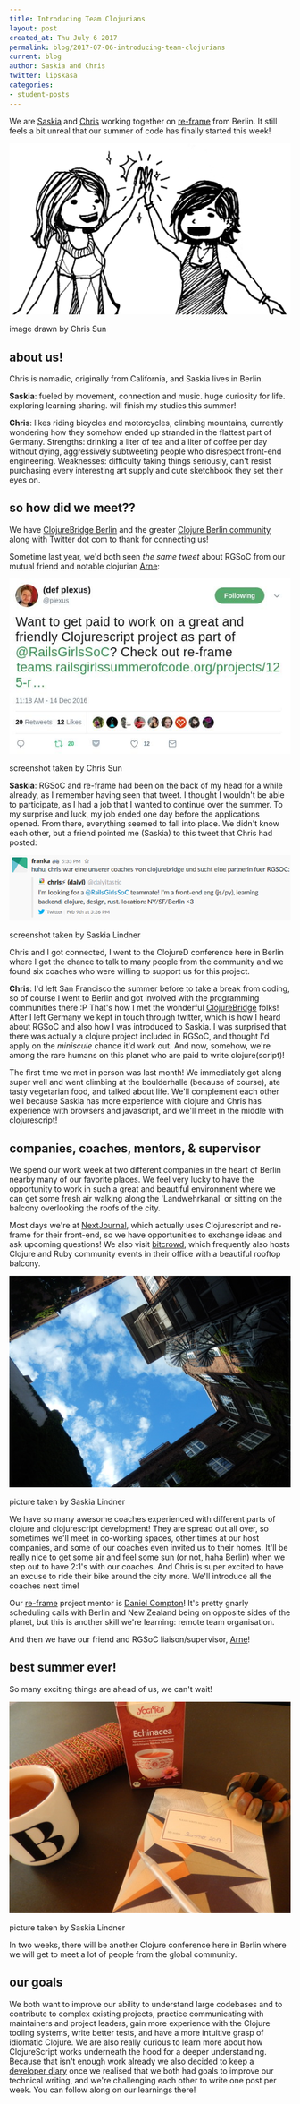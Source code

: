 ```yaml
---
title: Introducing Team Clojurians
layout: post
created_at: Thu July 6 2017
permalink: blog/2017-07-06-introducing-team-clojurians
current: blog
author: Saskia and Chris
twitter: lipskasa
categories:
- student-posts
---
```


We are [Saskia](https://twitter.com/lipskasa) and [Chris](https://twitter.com/daiyitastic) working together on [re-frame](https://github.com/Day8/re-frame) from Berlin. It still feels a bit unreal that our summer of code has finally started this week!

![saskia and chris](/img/blog/2017/clj-saskia-and-daiyi_xl.jpg)
<div class="image-credits">image drawn by Chris Sun</div>

## about us!

Chris is nomadic, originally from California, and Saskia lives in Berlin.

**Saskia**: fueled by movement, connection and music. huge curiosity for life. exploring learning sharing. will finish my studies this summer!

**Chris**: likes riding bicycles and motorcycles, climbing mountains, currently wondering how they somehow ended up stranded in the flattest part of Germany. Strengths: drinking a liter of tea and a liter of coffee per day without dying, aggressively subtweeting people who disrespect front-end engineering. Weaknesses: difficulty taking things seriously, can't resist purchasing every interesting art supply and cute sketchbook they set their eyes on.

## so how did we meet??

We have [ClojureBridge Berlin](http://clojurebridge-berlin.org/) and the greater [Clojure Berlin community](https://www.meetup.com/Clojure-Berlin) along with Twitter dot com to thank for connecting us!

Sometime last year, we'd both seen _the same tweet_ about RGSoC from our mutual friend and notable clojurian [Arne](https://twitter.com/plexus):

![plexus rgsoc tweet](/img/blog/2017/clj-plexus-rgsoc-tweet.jpg) 
<div class="image-credits">screenshot taken by Chris Sun</div>

**Saskia**: RGSoC and re-frame had been on the back of my head for a while already, as I remember having seen that tweet. I thought I wouldn't be able to participate, as I had a job that I wanted to continue over the summer. To my surprise and luck, my job ended one day before the applications opened. From there, everything seemed to fall into place. We didn't know each other, but a friend pointed me (Saskia) to this tweet that Chris had posted:

![looking for teammate tweet](/img/blog/2017/clj-teammate-tweet.png) 
<div class="image-credits">screenshot taken by Saskia Lindner</div>

Chris and I got connected, I went to the ClojureD conference here in Berlin where I got the chance to talk to many people from the community and we found six coaches who were willing to support us for this project.

**Chris**: I'd left San Francisco the summer before to take a break from coding, so of course I went to Berlin and got involved with the programming communities there :P That's how I met the wonderful [ClojureBridge](http://clojurebridge-berlin.org) folks! After I left Germany we kept in touch through twitter, which is how I heard about RGSoC and also how I was introduced to Saskia. I was surprised that there was actually a clojure project included in RGSoC, and thought I'd apply on the _miniscule_ chance it'd work out. And now, somehow, we're among the rare humans on this planet who are paid to write clojure(script)!

The first time we met in person was last month! We immediately got along super well and went climbing at the boulderhalle (because of course), ate tasty vegetarian food, and talked about life. We'll complement each other well because Saskia has more experience with clojure and Chris has experience with browsers and javascript, and we'll meet in the middle with clojurescript!


## companies, coaches, mentors, & supervisor

We spend our work week at two different companies in the heart of Berlin nearby many of our favorite places. We feel very lucky to have the opportunity to work in such a great and beautiful environment where we can get some fresh air walking along the 'Landwehrkanal' or sitting on the balcony overlooking the roofs of the city.

Most days we're at [NextJournal](https://nextjournal.com), which actually uses Clojurescript and re-frame for their front-end, so we have opportunities to exchange ideas and ask upcoming questions! We also visit [bitcrowd](https://bitcrowd.net/en), which frequently also hosts Clojure and Ruby community events in their office with a beautiful rooftop balcony.

![courtyard](/img/blog/2017/clj-sky.jpg) 
<div class="image-credits">picture taken by Saskia Lindner</div>

We have so many awesome coaches experienced with different parts of clojure and clojurescript development! They are spread out all over, so sometimes we'll meet in co-working spaces, other times at our host companies, and some of our coaches even invited us to their homes. It'll be really nice to get some air and feel some sun (or not, haha Berlin) when we step out to have 2:1's with our coaches. And Chris is super excited to have an excuse to ride their bike around the city more. We'll introduce all the coaches next time!

Our [re-frame](https://github.com/Day8/re-frame) project mentor is [Daniel Compton](https://twitter.com/danielwithmusic)! It's pretty gnarly scheduling calls with Berlin and New Zealand being on opposite sides of the planet, but this is another skill we're learning: remote team organisation.

And then we have our friend and RGSoC liaison/supervisor, [Arne](https://twitter.com/plexus)!


## best summer ever!

So many exciting things are ahead of us, we can't wait!

![tea](/img/blog/2017/clj-tea.jpg) 
<div class="image-credits">picture taken by Saskia Lindner</div>

In two weeks, there will be another Clojure conference here in Berlin where we will get to meet a lot of people from the global community.

## our goals

We both want to improve our ability to understand large codebases and to contribute to complex existing projects, practice communicating with maintainers and project leaders, gain more experience with the Clojure tooling systems, write better tests, and have a more intuitive grasp of idiomatic Clojure. We are also really curious to learn more about how ClojureScript works underneath the hood for a deeper understanding. Because that isn't enough work already we also decided to keep a [developer diary](http://daiyi.co/dev-diary) once we realised that we both had goals to improve our technical writing, and we're challenging each other to write one post per week. You can follow along on our learnings there!
